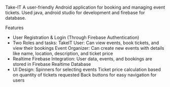 Take-IT
A user-friendly Android application for booking and managing event tickets.
Used java, android studio for development and firebase for database.

Features
- User Registration & Login (Through Firebase Authentication)
- Two Roles and tasks:
  TakeIT User: Can view events, book tickets, and view their bookings
  Event Organizer: Can create new events with details like name, location, description, and ticket price
- Realtime Firebase Integration:
  User data, events, and bookings are stored in Firebase Realtime Database
- UI Design:
  Spinners for selecting events
  Ticket price calculation based on quantity of tickets requested
  Back buttons for easy navigation for users
